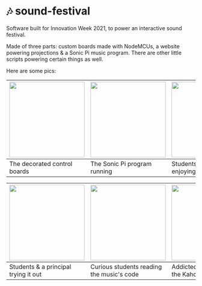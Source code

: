 # 🎶 sound-festival

Software built for Innovation Week 2021, to power an interactive sound festival.

Made of three parts: custom boards made with NodeMCUs, a website powering projections & a Sonic Pi music program. There are other little scripts powering certain things as well.

Here are some pics:

| <img src="https://cloud-4bpq9jfka-hack-club-bot.vercel.app/057dd5518.jpeg" height="200px">  | <img src="https://cloud-8u0knk9hn-hack-club-bot.vercel.app/020210222_075958.jpg" height="200px"> | <img src ="https://cloud-a7gifm6tu-hack-club-bot.vercel.app/0screenshot_2021-02-22_at_11.20.27_am.png" height="200px"> |
|---|---|---|
| The decorated control boards | The Sonic Pi program running  | Students, young and old, enjoying the music   |

| <img src="https://cloud-2bey7giks-hack-club-bot.vercel.app/0img_0107.jpg" height="200px">  | <img src="https://cloud-hhsufmf05-hack-club-bot.vercel.app/0screenshot_2021-02-22_at_11.32.05_am.png" height="200px"> | <img src ="https://cloud-jdsg938hx-hack-club-bot.vercel.app/0image_from_ios__20_.jpg" height="200px"> |
|---|---|---|
| Students & a principal trying it out | Curious students reading the music's code  | Addicted students playing the Kahoot sound   |
